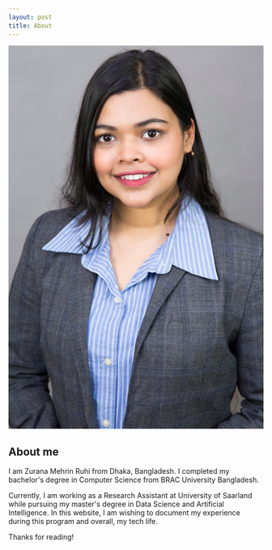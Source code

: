 ```yaml
---
layout: post
title: About
---
```


<p align="center">
<img src="/assets/Images/about/about.jpg" alt="Architecture">
</p>

## About me

 I am Zurana Mehrin Ruhi from Dhaka, Bangladesh. I completed my bachelor's degree in Computer Science from BRAC University Bangladesh.

Currently, I am working as a Research Assistant at University of Saarland while pursuing my master's degree in Data Science and Artificial Intelligence. In this website, I am wishing to document my experience during this program and overall, my tech life. 

Thanks for reading!


